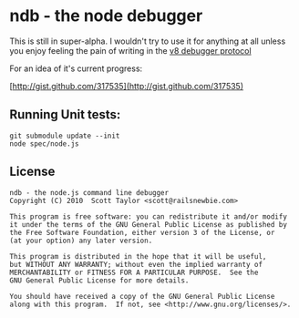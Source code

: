 
# ndb - the node debugger

This is still in super-alpha.  I wouldn't try to use it for anything at all
unless you enjoy feeling the pain of writing in the
[v8 debugger protocol](http://code.google.com/p/v8/wiki/DebuggerProtocol)

For an idea of it's current progress:

  [http://gist.github.com/317535](http://gist.github.com/317535)

## Running Unit tests:

    git submodule update --init
    node spec/node.js

## License

    ndb - the node.js command line debugger
    Copyright (C) 2010  Scott Taylor <scott@railsnewbie.com>

    This program is free software: you can redistribute it and/or modify
    it under the terms of the GNU General Public License as published by
    the Free Software Foundation, either version 3 of the License, or
    (at your option) any later version.

    This program is distributed in the hope that it will be useful,
    but WITHOUT ANY WARRANTY; without even the implied warranty of
    MERCHANTABILITY or FITNESS FOR A PARTICULAR PURPOSE.  See the
    GNU General Public License for more details.

    You should have received a copy of the GNU General Public License
    along with this program.  If not, see <http://www.gnu.org/licenses/>.
